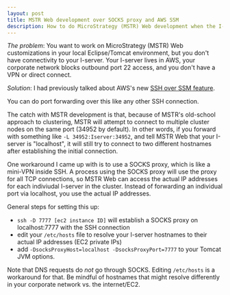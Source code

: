 ```yaml
---
layout: post
title: MSTR Web development over SOCKS proxy and AWS SSM
description: How to do MicroStrategy (MSTR) Web development when the I-servers are in AWS and you don't have SSH access
---
```


*The problem*: You want to work on MicroStrategy (MSTR) Web customizations in your local Eclipse/Tomcat environment, but you don't have connectivity to your I-server.  Your
I-server lives in AWS, your corporate network blocks outbound port 22 access, and you don't have a VPN or direct connect.

*Solution*: I had previously talked about AWS's new [SSH over SSM feature](http://wrschneider.github.io/2019/09/10/ssm-ssh-tunnel.html).

You can do port forwarding over this like any other SSH connection.

The catch with MSTR development is that, because of MSTR's old-school approach to clustering, MSTR will attempt to connect to multiple 
cluster nodes on the same port (34952 by default).  In other words, if you forward with something like `-L 34952:Iserver:34952`, and tell
MSTR Web that your I-server is "localhost", it will still try to connect to two different hostnames after establishing the initial
connection.

One workaround I came up with is to use a SOCKS proxy, which is like a mini-VPN inside SSH.  A process using the SOCKS proxy will use 
the proxy for all TCP connections, so MSTR Web can access the actual IP addresses for each indiviudal I-server in the cluster.  Instead of forwarding
an individual port via localhost, you use the actual IP addresses.

General steps for setting this up:

* `ssh -D 7777 [ec2 instance ID]` will establish a SOCKS proxy on localhost:7777 with the SSH connection
* edit your `/etc/hosts` file to resolve your I-server hostnames to their actual IP addresses (EC2 private IPs)
* add `-DsocksProxyHost=localhost -DsocksProxyPort=7777` to your Tomcat JVM options. 

Note that DNS requests do *not* go through SOCKS.  Editing `/etc/hosts` is a workaround for that.  Be mindful of hostnames that might resolve
differently in your corporate network vs. the internet/EC2.
